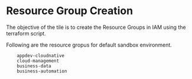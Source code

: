 # Resource Group Creation
The objective of the tile is to create the Resource Groups in IAM using the terraform script.

Following are the resource gropus for default sandbox environment.

```
    appdev-cloudnative
    cloud-management
    business-data
    business-automation
```
